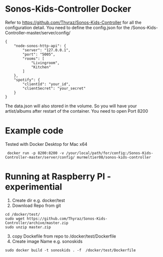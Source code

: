 # Sonos-Kids-Controller Docker 
Refer to https://github.com/Thyraz/Sonos-Kids-Controller for all the configuration detail.
You need to define the config.json for the /Sonos-Kids-Controller-master/server/config/ 

```
{
    "node-sonos-http-api": {
        "server": "127.0.0.1",
        "port": "5005",
        "rooms": [
            "Livingroom",
            "Kitchen"
        ]
    },
    "spotify": {
        "clientId": "your_id",
        "clientSecret": "your_secret"
    }
}
```
The data.json will also stored in the volume. 
So you will have your artist/albums after restart of the container.
You need to open Port 8200

# Example code
Tested with Docker Desktop for Mac x64 
```
 docker run -p 8200:8200 -v /your/local/path/for/config:/Sonos-Kids-Controller-master/server/config/ murmeltier08/sonos-kids-controller 
```
# Running at Raspberry PI - experimential 

1. Create dir e.g. docker/test
2. Download Repo from git
```
cd /docker/test/
sudo wget https://github.com/Thyraz/Sonos-Kids-Controller/archive/master.zip
sudo unzip master.zip
```
3. copy Dockefile from repo to /docker/test/Dockerfile
4. Create image
Name e.g. sonoskids 
```
sudo docker build -t sonoskids . -f  /docker/test/Dockerfile
```
